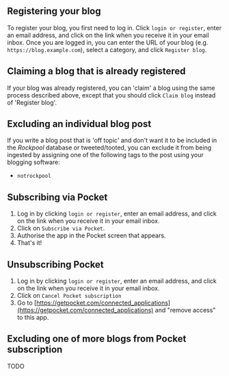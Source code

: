 ## Registering your blog

To register your blog, you first need to log in. Click `login or register`, enter an email address, and click on the link when you receive it in your email inbox. Once you are logged in, you can enter the URL of your blog (e.g. `https://blog.example.com`), select a category, and click `Register blog`.

## Claiming a blog that is already registered

If your blog was already registered, you can 'claim' a blog using the same process described above, except that you should click `Claim blog` instead of 'Register blog'.

## Excluding an individual blog post

If you write a blog post that is 'off topic' and don't want it to be included in the _Rockpool_ database or tweeted/tooted, you can exclude it from being ingested by assigning one of the following tags to the post using your blogging software:

* `notrockpool`

## Subscribing via Pocket

1. Log in by clicking `login or register`, enter an email address, and click on the link when you receive it in your email inbox.
2. Click on `Subscribe via Pocket`.
3. Authorise the app in the Pocket screen that appears.
4. That's it!

## Unsubscribing Pocket

1. Log in by clicking `login or register`, enter an email address, and click on the link when you receive it in your email inbox.
2. Click on `Cancel Pocket subscription`
3. Go to [https://getpocket.com/connected_applications](https://getpocket.com/connected_applications) and "remove access" to this app.

## Excluding one of more blogs from Pocket subscription

TODO